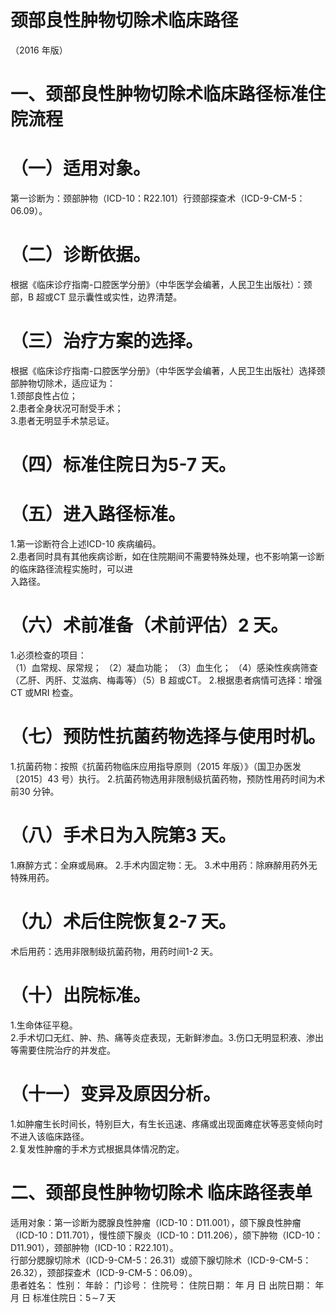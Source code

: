 # 颈部良性肿物切除术临床路径  
（2016 年版）  
# 一、颈部良性肿物切除术临床路径标准住院流程  
# （一）适用对象。  
第一诊断为：颈部肿物（ICD-10：R22.101）行颈部探查术（ICD-9-CM-5：06.09）。  
# （二）诊断依据。  
根据《临床诊疗指南-口腔医学分册》（中华医学会编著，人民卫生出版社）：颈部，B 超或CT 显示囊性或实性，边界清楚。  
# （三）治疗方案的选择。  
根据《临床诊疗指南-口腔医学分册》（中华医学会编著，人民卫生出版社）选择颈部肿物切除术，适应证为：  
1.颈部良性占位；  
2.患者全身状况可耐受手术；  
3.患者无明显手术禁忌证。  
# （四）标准住院日为5-7 天。  
# （五）进入路径标准。  
1.第一诊断符合上述ICD-10 疾病编码。  
2.患者同时具有其他疾病诊断，如在住院期间不需要特殊处理，也不影响第一诊断的临床路径流程实施时，可以进  
入路径。  
# （六）术前准备（术前评估）2 天。  
1.必须检查的项目：  
（1）血常规、尿常规； （2）凝血功能； （3）血生化； （4）感染性疾病筛查（乙肝、丙肝、艾滋病、梅毒等）（5）B 超或CT。  2.根据患者病情可选择：增强CT 或MRI 检查。  
# （七）预防性抗菌药物选择与使用时机。  
1.抗菌药物：按照《抗菌药物临床应用指导原则（2015 年版）》（国卫办医发〔2015〕43 号）执行。 2.抗菌药物选用非限制级抗菌药物，预防性用药时间为术前30 分钟。  
# （八）手术日为入院第3 天。  
1.麻醉方式：全麻或局麻。             2.手术内固定物：无。    3.术中用药：除麻醉用药外无特殊用药。  
# （九）术后住院恢复2-7 天。  
术后用药：选用非限制级抗菌药物，用药时间1-2 天。  
# （十）出院标准。  
1.生命体征平稳。  
2.手术切口无红、肿、热、痛等炎症表现，无新鲜渗血。3.伤口无明显积液、渗出等需要住院治疗的并发症。  
# （十一）变异及原因分析。  
1.如肿瘤生长时间长，特别巨大，有生长迅速、疼痛或出现面瘫症状等恶变倾向时不进入该临床路径。  
2.复发性肿瘤的手术方式根据具体情况酌定。  
# 二、颈部良性肿物切除术 临床路径表单  
适用对象：第一诊断为腮腺良性肿瘤（ICD-10：D11.001），颌下腺良性肿瘤（ICD-10：D11.701），慢性颌下腺炎（ICD-10：D11.206），颌下肿物（ICD-10：D11.901），颈部肿物（ICD-10：R22.101）。  
行部分腮腺切除术（ICD-9-CM-5：26.31）或颌下腺切除术（ICD-9-CM-5：26.32），颈部探查术（ICD-9-CM-5：06.09）。  
患者姓名：           性别：    年龄：    门诊号：       住院号：       住院日期：   年  月  日    出院日期：   年  月   日     标准住院日：$5\!\sim\!7$ 天  
